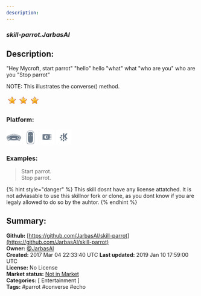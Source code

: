 ```yaml
---
description: 
---
```


### _skill-parrot.JarbasAl_  
## Description:  
"Hey Mycroft, start parrot"
"hello"
hello
"what"
what
"who are you"
who are you
"Stop parrot"

NOTE: This illustrates the converse() method.  
  
![](../.gitbook/assets/star.png)![](../.gitbook/assets/star.png)![](../.gitbook/assets/star.png)  
  
### Platform:  
 ![Mark I](../.gitbook/assets/mark-1-icon.png)  ![Mark II](../.gitbook/assets/mark-2-icon.png)  ![Picroft](../.gitbook/assets/picroft-icon.png)  ![plasmoid](../.gitbook/assets/kde.png)   
### Examples:  
> Start parrot.  
> Stop parrot.  
  
{% hint style="danger" %}
This skill dosnt have any license attatched. It is not adviasable to use this skillnor fork or clone, as you dont know if you are legaly allowed to do so by the auhtor.
{% endhint %}
  
## Summary:  
**Github:** [https://github.com/JarbasAl/skill-parrot](https://github.com/JarbasAl/skill-parrot)  
**Owner:** [@JarbasAl](https://github.com/JarbasAl)  
**Created:** 2017 Mar 04 22:33:40 UTC  **Last updated:** 2019 Jan 10 17:59:00 UTC  
**License:** No License  
**Market status:** [Not in Market](https://market.mycroft.ai/skill/)  
**Categories:** [ Entertainment ]   
**Tags:** \#parrot \#converse \#echo   
